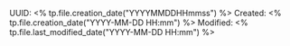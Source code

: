 UUID: <% tp.file.creation_date("YYYYMMDDHHmmss") %>
Created: <% tp.file.creation_date("YYYY-MM-DD HH:mm") %>
Modified: <% tp.file.last_modified_date("YYYY-MM-DD HH:mm") %>